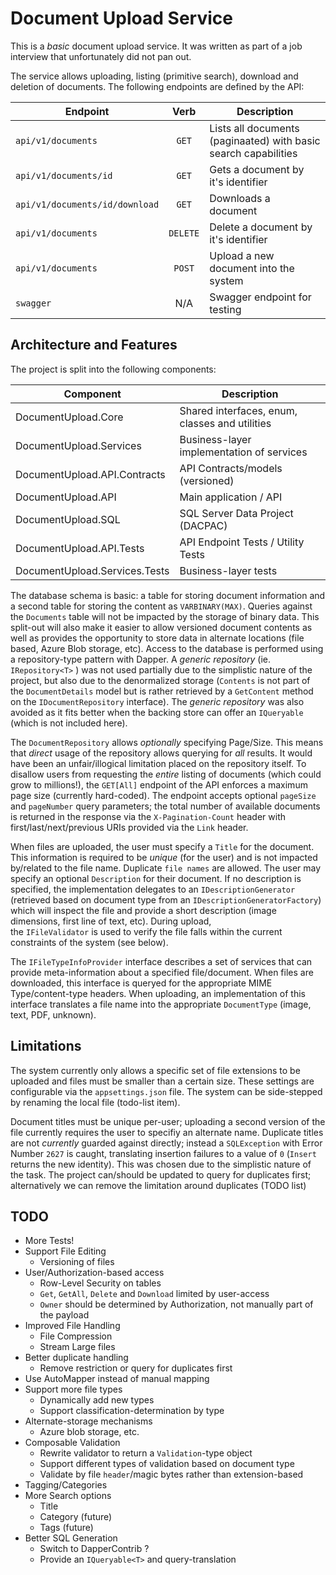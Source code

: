# Document Upload Service

This is a *basic* document upload service. It was written as part of a job interview that unfortunately did not pan out.

The service allows uploading, listing (primitive search), download and deletion of documents. The following endpoints are defined by the API:

| Endpoint                       | Verb     | Description                                                     |
| -------------------------------| :------: | --------------------------------------------------------------- |
| `api/v1/documents`             | `GET`    | Lists all documents (paginaated) with basic search capabilities |
| `api/v1/documents/id`          | `GET`    | Gets a document by it's identifier                              |
| `api/v1/documents/id/download` | `GET`    | Downloads a document                                            |
| `api/v1/documents`             | `DELETE` | Delete a document by it's identifier                            |
| `api/v1/documents`             | `POST`   | Upload a new document into the system                           |
| `swagger`					     | N/A      | Swagger endpoint for testing                                    |


## Architecture and Features

The project is split into the following components:

| Component                     | Description                                    |
| ----------------------------- | ---------------------------------------------- |
| DocumentUpload.Core           | Shared interfaces, enum, classes and utilities |
| DocumentUpload.Services       | Business-layer implementation of services      |
| DocumentUpload.API.Contracts  | API Contracts/models (versioned)               |
| DocumentUpload.API            | Main application / API                         |
| DocumentUpload.SQL            | SQL Server Data Project (DACPAC)               | 
| DocumentUpload.API.Tests      | API Endpoint Tests / Utility Tests             |
| DocumentUpload.Services.Tests | Business-layer tests

The database schema is basic: a table for storing document information and a second table for storing the content as `VARBINARY(MAX)`. Queries against the `Documents` table will not be impacted 
by the storage of binary data. This split-out will also make it easier to allow versioned document contents as well as provides the opportunity to store data in alternate 
locations (file based, Azure Blob storage, etc). Access to the database is performed using a repository-type pattern with Dapper. A _generic repository_ (ie. `IRepository<T>` ) was not 
used partially due to the simplistic nature of the project, but also due to the denormalized storage (`Contents` is not part of the `DocumentDetails` model but is rather retrieved by a `GetContent` 
method on the `IDocumentRepository` interface). The _generic repository_ was also avoided as it fits better when the backing store can offer an `IQueryable` (which is not included here).

The `DocumentRepository` allows _optionally_ specifying Page/Size. This means that _direct_ usage of the repository allows querying for _all_ results. It would have been an unfair/illogical 
limitation placed on the repository itself. To disallow users from requesting the _entire_ listing of documents (which could grow to millions!), the `GET[All]` endpoint of the API  enforces a maximum 
page size (currently hard-coded). The endpoint accepts optional `pageSize` and `pageNumber` query parameters; the total number of available documents is returned in the response via the `X-Pagination-Count` 
header with first/last/next/previous URIs provided via the `Link` header. 

When files are uploaded, the user must specify a `Title` for the document. This information is required to be _unique_ (for the user) and is not impacted by/related to the file name. Duplicate 
`file names` are allowed. The user may specify an optional `Description` for their document. If no description is specified, the implementation delegates to an `IDescriptionGenerator` 
(retrieved based on document type from an `IDescriptionGeneratorFactory`) which will inspect the file and provide a short description (image dimensions, first line of text, etc). During upload,  
the `IFileValidator` is used to verify the file falls within the current constraints of the system (see below).

The `IFileTypeInfoProvider` interface describes a set of services that can provide meta-information about a specified file/document. When files are downloaded, this interface is queryed for 
the appropriate MIME Type/content-type headers. When uploading, an implementation of this interface translates a file name into the appropriate `DocumentType` (image, text, PDF, unknown).

## Limitations

The system currently only allows a specific set of file extensions to be uploaded and files must be smaller than a certain size. These settings are configurable via the `appsettings.json` 
file. The system can be side-stepped by renaming the local file (todo-list item).

Document titles must be unique per-user; uploading a second version of the file currently requires the user to specifiy an alternate name. Duplicate titles are not _currently_ guarded 
against directly; instead a `SQLException` with Error Number `2627` is caught, translating insertion failures to a value of `0` (`Insert` returns the new identity). This was chosen due to 
the simplistic nature of the task. The project can/should be updated to query for duplicates first; alternatively we can remove the limitation around duplicates (TODO list)

## TODO

- More Tests!
- Support File Editing
  - Versioning of files
- User/Authorization-based access
  - Row-Level Security on tables
  - `Get`, `GetAll`, `Delete` and `Download` limited by user-access
  - `Owner` should be determined by Authorization, not manually part of the payload
- Improved File Handling
  - File Compression
  - Stream Large files
- Better duplicate handling
  - Remove restriction or query for duplicates first
- Use AutoMapper instead of manual mapping
- Support more file types
  - Dynamically add new types
  - Support classification-determination by type
- Alternate-storage mechanisms
  - Azure blob storage, etc.
- Composable Validation
  - Rewrite validator to return a `Validation`-type object
  - Support different types of validation based on document type
  - Validate by file `header`/magic bytes rather than extension-based
- Tagging/Categories
- More Search options
  - Title
  - Category (future)
  - Tags (future)
- Better SQL Generation
  - Switch to DapperContrib ? 
  - Provide an `IQueryable<T>` and query-translation
